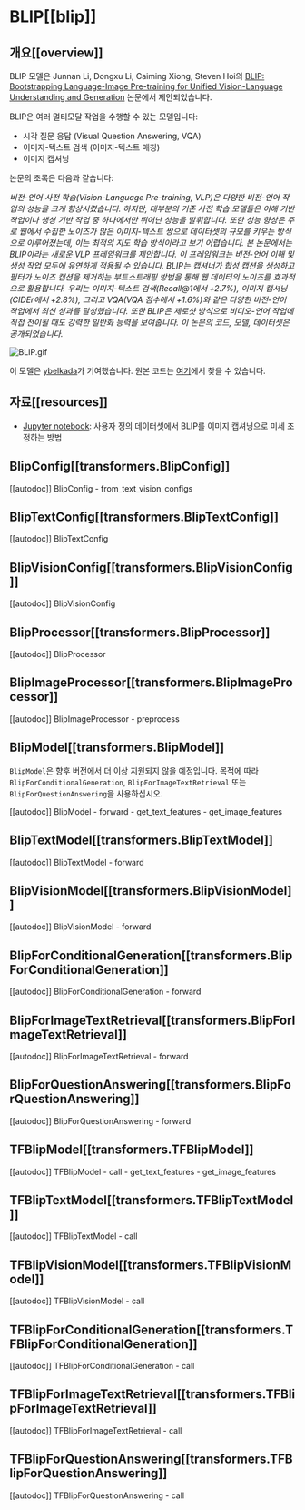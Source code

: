 <!--Copyright 2023 The HuggingFace Team. All rights reserved.

Licensed under the Apache License, Version 2.0 (the "License"); you may not use this file except in compliance with
the License. You may obtain a copy of the License at

http://www.apache.org/licenses/LICENSE-2.0

Unless required by applicable law or agreed to in writing, software distributed under the License is distributed on
an "AS IS" BASIS, WITHOUT WARRANTIES OR CONDITIONS OF ANY KIND, either express or implied. See the License for the
specific language governing permissions and limitations under the License.

⚠️ Note that this file is in Markdown but contain specific syntax for our doc-builder (similar to MDX) that may not be
rendered properly in your Markdown viewer.

-->

# BLIP[[blip]]

## 개요[[overview]]

BLIP 모델은 Junnan Li, Dongxu Li, Caiming Xiong, Steven Hoi의 [BLIP: Bootstrapping Language-Image Pre-training for Unified Vision-Language Understanding and Generation](https://arxiv.org/abs/2201.12086) 논문에서 제안되었습니다.

BLIP은 여러 멀티모달 작업을 수행할 수 있는 모델입니다:

- 시각 질문 응답 (Visual Question Answering, VQA)
- 이미지-텍스트 검색 (이미지-텍스트 매칭)
- 이미지 캡셔닝

논문의 초록은 다음과 같습니다:

*비전-언어 사전 학습(Vision-Language Pre-training, VLP)은 다양한 비전-언어 작업의 성능을 크게 향상시켰습니다. 하지만, 대부분의 기존 사전 학습 모델들은 이해 기반 작업이나 생성 기반 작업 중 하나에서만 뛰어난 성능을 발휘합니다. 또한 성능 향상은 주로 웹에서 수집한 노이즈가 많은 이미지-텍스트 쌍으로 데이터셋의 규모를 키우는 방식으로 이루어졌는데, 이는 최적의 지도 학습 방식이라고 보기 어렵습니다. 본 논문에서는 BLIP이라는 새로운 VLP 프레임워크를 제안합니다. 이 프레임워크는 비전-언어 이해 및 생성 작업 모두에 유연하게 적용될 수 있습니다. BLIP는 캡셔너가 합성 캡션을 생성하고 필터가 노이즈 캡션을 제거하는 부트스트래핑 방법을 통해 웹 데이터의 노이즈를 효과적으로 활용합니다. 우리는 이미지-텍스트 검색(Recall@1에서 +2.7%), 이미지 캡셔닝(CIDEr에서 +2.8%), 그리고 VQA(VQA 점수에서 +1.6%)와 같은 다양한 비전-언어 작업에서 최신 성과를 달성했습니다. 또한 BLIP은 제로샷 방식으로 비디오-언어 작업에 직접 전이될 때도 강력한 일반화 능력을 보여줍니다. 이 논문의 코드, 모델, 데이터셋은 공개되었습니다.*

![BLIP.gif](https://cdn-uploads.huggingface.co/production/uploads/1670928184033-62441d1d9fdefb55a0b7d12c.gif)

이 모델은 [ybelkada](https://huggingface.co/ybelkada)가 기여했습니다.
원본 코드는 [여기](https://github.com/salesforce/BLIP)에서 찾을 수 있습니다.

## 자료[[resources]]

- [Jupyter notebook](https://github.com/huggingface/notebooks/blob/main/examples/image_captioning_blip.ipynb): 사용자 정의 데이터셋에서 BLIP를 이미지 캡셔닝으로 미세 조정하는 방법

## BlipConfig[[transformers.BlipConfig]]

[[autodoc]] BlipConfig
    - from_text_vision_configs

## BlipTextConfig[[transformers.BlipTextConfig]]

[[autodoc]] BlipTextConfig

## BlipVisionConfig[[transformers.BlipVisionConfig]]

[[autodoc]] BlipVisionConfig

## BlipProcessor[[transformers.BlipProcessor]]

[[autodoc]] BlipProcessor

## BlipImageProcessor[[transformers.BlipImageProcessor]]

[[autodoc]] BlipImageProcessor
    - preprocess

<frameworkcontent>
<pt>

## BlipModel[[transformers.BlipModel]]

`BlipModel`은 향후 버전에서 더 이상 지원되지 않을 예정입니다. 목적에 따라 `BlipForConditionalGeneration`, `BlipForImageTextRetrieval` 또는 `BlipForQuestionAnswering`을 사용하십시오.

[[autodoc]] BlipModel
    - forward
    - get_text_features
    - get_image_features

## BlipTextModel[[transformers.BlipTextModel]]

[[autodoc]] BlipTextModel
    - forward

## BlipVisionModel[[transformers.BlipVisionModel]]

[[autodoc]] BlipVisionModel
    - forward

## BlipForConditionalGeneration[[transformers.BlipForConditionalGeneration]]

[[autodoc]] BlipForConditionalGeneration
    - forward

## BlipForImageTextRetrieval[[transformers.BlipForImageTextRetrieval]]

[[autodoc]] BlipForImageTextRetrieval
    - forward

## BlipForQuestionAnswering[[transformers.BlipForQuestionAnswering]]

[[autodoc]] BlipForQuestionAnswering
    - forward

</pt>
<tf>

## TFBlipModel[[transformers.TFBlipModel]]

[[autodoc]] TFBlipModel
    - call
    - get_text_features
    - get_image_features

## TFBlipTextModel[[transformers.TFBlipTextModel]]

[[autodoc]] TFBlipTextModel
    - call

## TFBlipVisionModel[[transformers.TFBlipVisionModel]]

[[autodoc]] TFBlipVisionModel
    - call

## TFBlipForConditionalGeneration[[transformers.TFBlipForConditionalGeneration]]

[[autodoc]] TFBlipForConditionalGeneration
    - call

## TFBlipForImageTextRetrieval[[transformers.TFBlipForImageTextRetrieval]]

[[autodoc]] TFBlipForImageTextRetrieval
    - call

## TFBlipForQuestionAnswering[[transformers.TFBlipForQuestionAnswering]]

[[autodoc]] TFBlipForQuestionAnswering
    - call
</tf>
</frameworkcontent>

